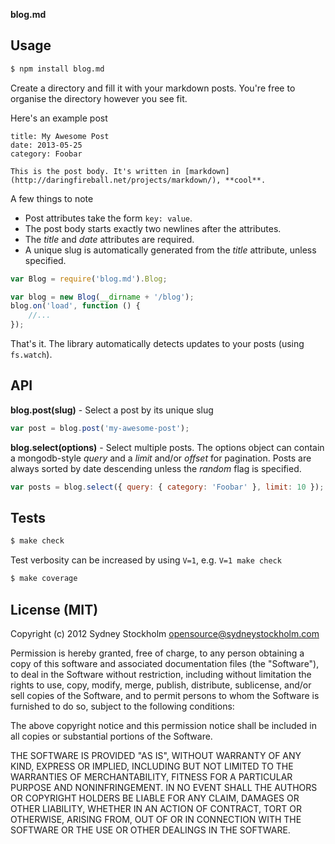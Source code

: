**blog.md**

## Usage

```bash
$ npm install blog.md
```

Create a directory and fill it with your markdown posts. You're free to organise the directory however you see fit.

Here's an example post

```
title: My Awesome Post
date: 2013-05-25
category: Foobar

This is the post body. It's written in [markdown](http://daringfireball.net/projects/markdown/), **cool**.
```

A few things to note

- Post attributes take the form `key: value`.
- The post body starts exactly two newlines after the attributes.
- The *title* and *date* attributes are required.
- A unique slug is automatically generated from the *title* attribute, unless specified.

```javascript
var Blog = require('blog.md').Blog;

var blog = new Blog(__dirname + '/blog');
blog.on('load', function () {
    //...
});
```

That's it. The library automatically detects updates to your posts (using `fs.watch`).

## API

**blog.post(slug)** - Select a post by its unique slug

```javascript
var post = blog.post('my-awesome-post');
```

**blog.select(options)** - Select multiple posts. The options object can contain a mongodb-style *query* and a *limit* and/or *offset* for pagination. Posts are always sorted by date descending unless the *random* flag is specified.

```javascript
var posts = blog.select({ query: { category: 'Foobar' }, limit: 10 });
```

## Tests

```bash
$ make check
```

Test verbosity can be increased by using `V=1`, e.g. `V=1 make check`

```bash
$ make coverage
```

## License (MIT)

Copyright (c) 2012 Sydney Stockholm <opensource@sydneystockholm.com>

Permission is hereby granted, free of charge, to any person obtaining
a copy of this software and associated documentation files (the
"Software"), to deal in the Software without restriction, including
without limitation the rights to use, copy, modify, merge, publish,
distribute, sublicense, and/or sell copies of the Software, and to
permit persons to whom the Software is furnished to do so, subject to
the following conditions:

The above copyright notice and this permission notice shall be
included in all copies or substantial portions of the Software.

THE SOFTWARE IS PROVIDED "AS IS", WITHOUT WARRANTY OF ANY KIND,
EXPRESS OR IMPLIED, INCLUDING BUT NOT LIMITED TO THE WARRANTIES OF
MERCHANTABILITY, FITNESS FOR A PARTICULAR PURPOSE AND
NONINFRINGEMENT. IN NO EVENT SHALL THE AUTHORS OR COPYRIGHT HOLDERS BE
LIABLE FOR ANY CLAIM, DAMAGES OR OTHER LIABILITY, WHETHER IN AN ACTION
OF CONTRACT, TORT OR OTHERWISE, ARISING FROM, OUT OF OR IN CONNECTION
WITH THE SOFTWARE OR THE USE OR OTHER DEALINGS IN THE SOFTWARE.

